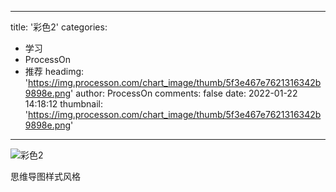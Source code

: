 
---
title: '彩色2'
categories: 
 - 学习
 - ProcessOn
 - 推荐
headimg: 'https://img.processon.com/chart_image/thumb/5f3e467e7621316342b9898e.png'
author: ProcessOn
comments: false
date: 2022-01-22 14:18:12
thumbnail: 'https://img.processon.com/chart_image/thumb/5f3e467e7621316342b9898e.png'
---

<div>   
<img class="thumb" alt="彩色2" src="https://img.processon.com/chart_image/thumb/5f3e467e7621316342b9898e.png" referrerpolicy="no-referrer">
<p>思维导图样式风格</p>  
</div>
            